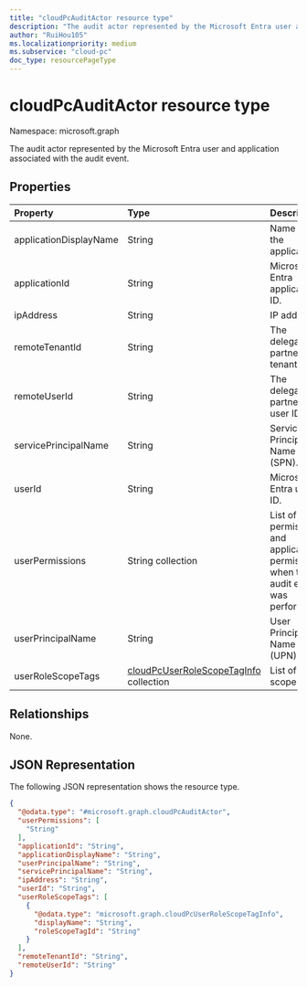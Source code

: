```yaml
---
title: "cloudPcAuditActor resource type"
description: "The audit actor represented by the Microsoft Entra user and application associated with the audit event."
author: "RuiHou105"
ms.localizationpriority: medium
ms.subservice: "cloud-pc"
doc_type: resourcePageType
---
```


# cloudPcAuditActor resource type

Namespace: microsoft.graph

The audit actor represented by the Microsoft Entra user and application associated with the audit event.

## Properties

|Property|Type|Description|
|:---|:---|:---|
|applicationDisplayName|String|Name of the application.|
|applicationId|String|Microsoft Entra application ID.|
|ipAddress|String|IP address.|
|remoteTenantId|String|The delegated partner tenant ID.|
|remoteUserId|String|The delegated partner user ID.|
|servicePrincipalName|String|Service Principal Name (SPN).|
|userId|String|Microsoft Entra user ID.|
|userPermissions|String collection|List of user permissions and application permissions when the audit event was performed.|
|userPrincipalName|String|User Principal Name (UPN).|
|userRoleScopeTags|[cloudPcUserRoleScopeTagInfo](../resources/cloudpcuserrolescopetaginfo.md) collection|List of role scope tags.|

## Relationships

None.

## JSON Representation

The following JSON representation shows the resource type.
<!-- {
  "blockType": "resource",
  "@odata.type": "microsoft.graph.cloudPcAuditActor"
}
-->

``` json
{
  "@odata.type": "#microsoft.graph.cloudPcAuditActor",
  "userPermissions": [
    "String"
  ],
  "applicationId": "String",
  "applicationDisplayName": "String",
  "userPrincipalName": "String",
  "servicePrincipalName": "String",
  "ipAddress": "String",
  "userId": "String",
  "userRoleScopeTags": [
    {
      "@odata.type": "microsoft.graph.cloudPcUserRoleScopeTagInfo",
      "displayName": "String",
      "roleScopeTagId": "String"
    }
  ],
  "remoteTenantId": "String",
  "remoteUserId": "String"
}
```
